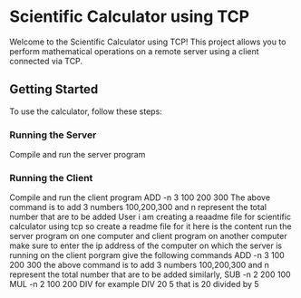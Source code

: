 # Scientific Calculator using TCP

Welcome to the Scientific Calculator using TCP! This project allows you to perform mathematical operations on a remote server using a client connected via TCP.

## Getting Started

To use the calculator, follow these steps:

### Running the Server

Compile and run the server program

### Running the Client

Compile and run the client program
ADD -n 3 100 200 300
The above command is to add 3 numbers 100,200,300 and n represent the total number that are to be added
User
i am creating  a reaadme file for scientific calculator using tcp
so create a readme file for it
here is the content 
run the server program on one computer and client program on another computer make sure to enter the ip address of the computer on which the server is running on the client porgram
give the following commands
ADD -n 3 100 200 300
the above command is to add 3 numbers 100,200,300 and n represent the total number that are to be added 
similarly,
SUB -n 2 200 100
MUL -n 2 100 200
DIV <numerator> <denominator>
for example DIV 20 5 that is 20 divided by 5
